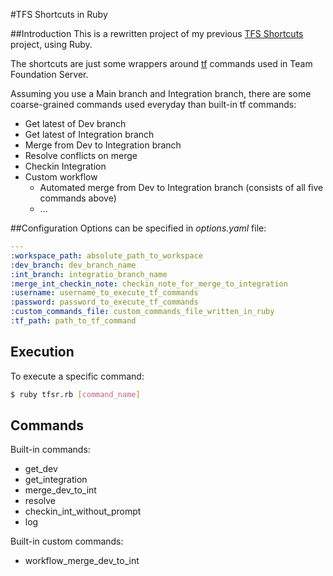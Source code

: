 #TFS Shortcuts in Ruby

##Introduction
This is a rewritten project of my previous [TFS Shortcuts](https://github.com/luislee818/TFS_Shortcuts) project, using Ruby.

The shortcuts are just some wrappers around [tf][1] commands used in Team Foundation Server.

Assuming you use a Main branch and Integration branch, there are some coarse-grained commands used everyday than built-in tf commands:

* Get latest of Dev branch
* Get latest of Integration branch
* Merge from Dev to Integration branch
* Resolve conflicts on merge
* Checkin Integration
* Custom workflow
	* Automated merge from Dev to Integration branch (consists of all five commands above)
	* ...

##Configuration
Options can be specified in *options.yaml* file:
```yaml
---
:workspace_path: absolute_path_to_workspace
:dev_branch: dev_branch_name
:int_branch: integratio_branch_name
:merge_int_checkin_note: checkin_note_for_merge_to_integration
:username: username_to_execute_tf_commands
:password: password_to_execute_tf_commands
:custom_commands_file: custom_commands_file_written_in_ruby
:tf_path: path_to_tf_command
```

## Execution
To execute a specific command:
```bash
$ ruby tfsr.rb [command_name]
```

## Commands
Built-in commands:
* get_dev
* get_integration
* merge\_dev\_to_int
* resolve
* checkin\_int\_without\_prompt
* log

Built-in custom commands:
* workflow\_merge\_dev\_to\_int

[1]: http://msdn.microsoft.com/en-us/library/z51z7zy0(v=vs.100).aspx